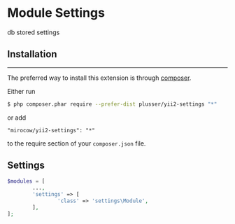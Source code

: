 # Module Settings

db stored settings

## Installation
------------

The preferred way to install this extension is through [composer](http://getcomposer.org/download/).

Either run

```bash
$ php composer.phar require --prefer-dist plusser/yii2-settings "*"
```

or add

```
"mirocow/yii2-settings": "*"
```

to the require section of your `composer.json` file.

## Settings

```php
$modules = [
		...,
		'settings' => [
				'class' => 'settings\Module',
		],
];

```
